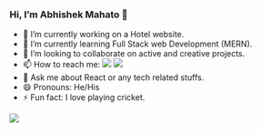 ### Hi, I’m Abhishek Mahato 👋

- 🔭 I’m currently working on a Hotel website.
- 🌱 I’m currently learning Full Stack web Development (MERN).
- 👯 I’m looking to collaborate on active and creative projects.
- 📫 How to reach me: [<img src="https://camo.githubusercontent.com/d187e41f9b00fe3127bc70c57e0bef354ef4c881e96489d3dc8dc0215e5d5ef8/68747470733a2f2f696d672e736869656c64732e696f2f62616467652f2d547769747465722d3030616365653f7374796c653d666c61742d737175617265266c6f676f3d54776974746572266c6f676f436f6c6f723d7768697465"/>](https://twitter.com/honest_Coder)   [<img src="https://camo.githubusercontent.com/93ca47e21e17f622a41d26d599e008e4c30b8a322186f18019bc43d54f57b0c9/68747470733a2f2f696d672e736869656c64732e696f2f62616467652f2d4c696e6b6564496e2d3065373661383f7374796c653d666c61742d737175617265266c6f676f3d4c696e6b6564696e266c6f676f436f6c6f723d7768697465"/>](https://www.linkedin.com/in/abhishek-kr-mahato-a2a25618b/)
- 💬 Ask me about React or any tech related stuffs.
- 😄 Pronouns: He/His
- ⚡ Fun fact: I love playing cricket.
<!-- - 🤔 I’m looking for help with ... -->


<img src="https://github-readme-stats.vercel.app/api?username=abhishekmah&&show_icons=true&title_color=ffffff&icon_color=bb2acf&text_color=daf7dc&bg_color=151515" />

